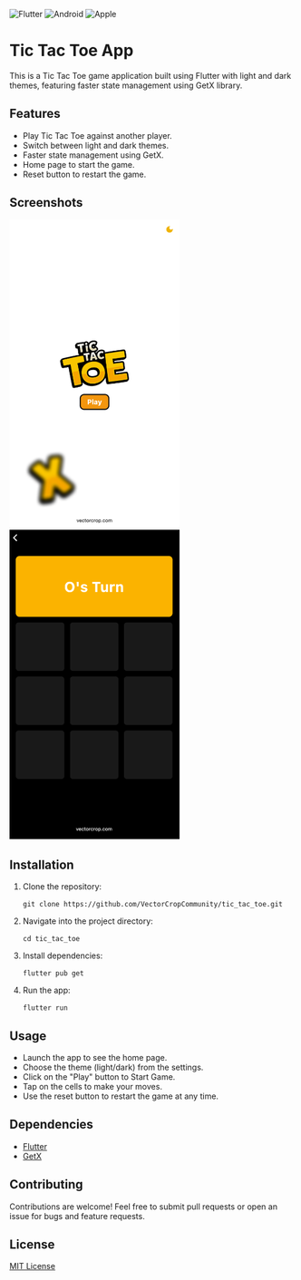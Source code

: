 ![Flutter](https://img.shields.io/badge/Flutter-%2302569B.svg?style=for-the-badge&logo=Flutter&logoColor=white) ![Android](https://img.shields.io/badge/Android-3DDC84?style=for-the-badge&logo=android&logoColor=white) ![Apple](https://img.shields.io/badge/Apple-%23000000.svg?style=for-the-badge&logo=apple&logoColor=white) 

# Tic Tac Toe App

This is a Tic Tac Toe game application built using Flutter with light and dark themes, featuring faster state management using GetX library.

## Features

- Play Tic Tac Toe against another player.
- Switch between light and dark themes.
- Faster state management using GetX.
- Home page to start the game.
- Reset button to restart the game.

## Screenshots

<img src="screenshots/screenshot1.png" width="300"> <img src="screenshots/screenshot2.png" width="300">


## Installation

1. Clone the repository:

   ```
   git clone https://github.com/VectorCropCommunity/tic_tac_toe.git
   ```

2. Navigate into the project directory:

   ```
   cd tic_tac_toe
   ```

3. Install dependencies:

   ```
   flutter pub get
   ```

4. Run the app:

   ```
   flutter run
   ```

## Usage

- Launch the app to see the home page.
- Choose the theme (light/dark) from the settings.
- Click on the "Play" button to Start Game.
- Tap on the cells to make your moves.
- Use the reset button to restart the game at any time.

## Dependencies

- [Flutter](https://flutter.dev/)
- [GetX](https://pub.dev/packages/get)

## Contributing

Contributions are welcome! Feel free to submit pull requests or open an issue for bugs and feature requests.

## License

[MIT License](LICENSE)

